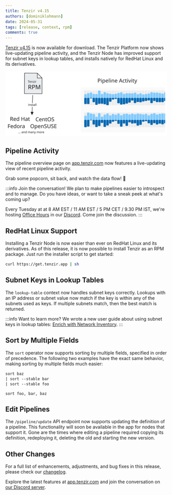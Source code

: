 ```yaml
---
title: Tenzir v4.15
authors: [dominiklohmann]
date: 2024-05-31
tags: [release, context, rpm]
comments: true
---
```


[Tenzir v4.15](https://github.com/tenzir/tenzir/releases/tag/v4.15.0) is now
available for download. The Tenzir Platform now shows live-updating pipeline
activity, and the Tenzir Node has improved support for subnet keys in lookup
tables, and installs natively for RedHat Linux and its derivatives.

![Tenzir v4.15](tenzir-v4.15.excalidraw.svg)

<!-- truncate -->

## Pipeline Activity

The pipeline overview page on [app.tenzir.com](https://app.tenzir.com) now
features a live-updating view of recent pipeline activity.

Grab some popcorn, sit back, and watch the data flow! 🍿

:::info Join the conversation!
We plan to make pipelines easier to introspect and to manage. Do you have ideas,
or want to take a sneak peek at what's coming up?

Every Tuesday at at 8 AM EST / 11 AM EST / 5 PM CET / 9.30 PM IST, we're hosting
[Office Hours](/archive/introducing-office-hours) in our [Discord](/discord). Come
join the discussion.
:::

## RedHat Linux Support

Installing a Tenzir Node is now easier than ever on RedHat Linux and its
derivatives. As of this release, it is now possible to install Tenzir as an RPM
package. Just run the installer script to get started:

```bash
curl https://get.tenzir.app | sh
```

## Subnet Keys in Lookup Tables

The `lookup-table` context now handles subnet keys correctly. Lookups with an IP
address or subnet value now match if the key is within any of the subnets used
as keys. If multiple subnets match, then the best match is returned.

:::info Want to learn more?
We wrote a new user guide about using subnet keys in lookup tables: [Enrich with
Network Inventory](/next/usage/enrich-with-network-inventory).
:::

## Sort by Multiple Fields

The `sort` operator now supports sorting by multiple fields, specified in order
of precedence. The following two examples have the exact same behavior, making
sorting by multiple fields much easier:

```text {0} title="Before: sorting was limited to one field at a time"
sort baz
| sort --stable bar
| sort --stable foo
```

```text {0} title="After: sorting now supports multiple fields"
sort foo, bar, baz
```

## Edit Pipelines

The `/pipeline/update` API endpoint now supports updating the definition of a
pipeline. This functionality will soon be available in the app for nodes that
support it. Gone are the times where editing a pipeline required copying its
definition, redeploying it, deleting the old and starting the new version.

## Other Changes

For a full list of enhancements, adjustments, and bug fixes in this release,
please check our [changelog](/changelog#v4150).

Explore the latest features at [app.tenzir.com](https://app.tenzir.com) and
join the conversation on [our Discord server](/discord).
